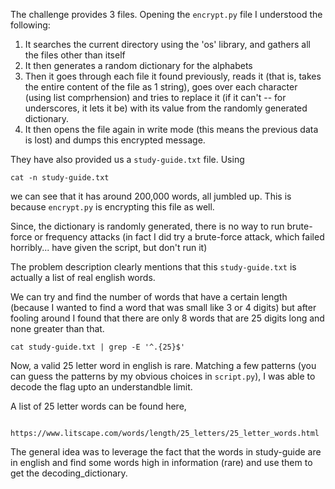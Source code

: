 The challenge provides 3 files. Opening the `encrypt.py` file I understood the following:
1. It searches the current directory using the 'os' library, and gathers all the files other than itself
2. It then generates a random dictionary for the alphabets
3. Then it goes through each file it found previously, reads it (that is, takes the entire content of the file as 1 string), goes over each character (using list comprhension) and tries to replace it (if it can't -- for underscores, it lets it be) with its value from the randomly generated dictionary.
4. It then opens the file again in write mode (this means the previous data is lost) and dumps this encrypted message.

They have also provided us a `study-guide.txt` file. Using 

    cat -n study-guide.txt
we can see that it has around 200,000 words, all jumbled up. This is because `encrypt.py` is encrypting this file as well.

Since, the dictionary is randomly generated, there is no way to run brute-force or frequency attacks (in fact I did try a brute-force attack, which failed horribly... have given the script, but don't run it)

The problem description clearly mentions that this `study-guide.txt` is actually a list of real english words.

We can try and find the number of words that have a certain length (because I wanted to find a word that was small like 3 or 4 digits) but after fooling around I found that there are only 8 words that are 25 digits long
and none greater than that.

    cat study-guide.txt | grep -E '^.{25}$'

Now, a valid 25 letter word in english is rare. Matching a few patterns (you can guess the patterns by my obvious choices in `script.py`), I was able to decode the flag upto an understandble limit.

A list of 25 letter words can be found here,

        https://www.litscape.com/words/length/25_letters/25_letter_words.html

The general idea was to leverage the fact that the words in study-guide are in english and find some words high in information (rare) and use them to get the decoding_dictionary.



    
